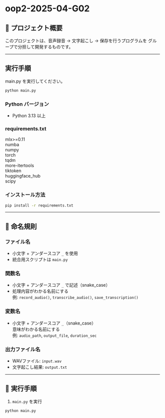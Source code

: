 # oop2-2025-04-G02

## 📖 プロジェクト概要

このプロジェクトは、音声録音 → 文字起こし → 保存を行うプログラムを
グループで分担して開発するものです。

---

## 実行手順

main.py を実行してください。

```bash
python main.py
```

### Python バージョン

- Python 3.13 以上  

### requirements.txt

mlx>=0.11\
numba\
numpy\
torch\
tqdm\
more-itertools\
tiktoken\
huggingface_hub\
scipy

### インストール方法

```bash
pip install -r requirements.txt
```

---

## 📝 命名規則

### ファイル名

- 小文字 + アンダースコア `_` を使用
- 統合用スクリプトは `main.py`

### 関数名

- 小文字 + アンダースコア `_` で記述（snake_case）
- 処理内容がわかる名前にする  
  例: `record_audio()`, `transcribe_audio()`, `save_transcription()`

### 変数名

- 小文字 + アンダースコア `_`（snake_case）  
  意味がわかる名前にする  
  例: `audio_path`, `output_file`, `duration_sec`

### 出力ファイル名

- WAVファイル: `input.wav`
- 文字起こし結果: `output.txt`

---

## 🚀 実行手順

1. `main.py` を実行

```bash
python main.py

